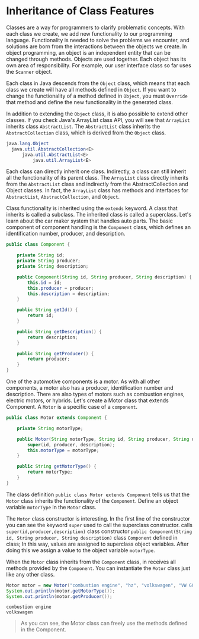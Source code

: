 # Inheritance of Class Features
Classes are a way for programmers to clarify problematic concepts. With each class we create, we add new functionality to our programming language. Functionality is needed to solve the problems we encounter, and solutions are born from the interactions between the objects we create. In object programming, an object is an independent entity that can be changed through methods. Objects are used together. Each object has its own area of responsibility. For example, our user interface class so far uses the `Scanner` object.

Each class in Java descends from the `Object` class, which means that each class we create will have all methods defined in `Object`. If you want to change the functionality of a method defined in `Object`, you must `Override` that method and define the new functionality in the generated class.

In addition to extending the `Object` class, it is also possible to extend other classes. If you check Java's ArrayList class API, you will see that `ArrayList` inherits class `AbstractList`. The `AbstractList` class inherits the `AbstractCollection` class, which is derived from the `Object` class.
```java
java.lang.Object
  java.util.AbstractCollection<E>
      java.util.AbstractList<E>
          java.util.ArrayList<E>
```

Each class can directly inherit one class. Indirectly, a class can still inherit all the functionality of its parent class. The `ArrayList` class directly inherits from the `AbstractList` class and indirectly from the AbstractCollection and Object classes. In fact, the `ArrayList` class has methods and interfaces for `AbstractList`, `AbstractCollection`, and `Object`.

Class functionality is inherited using the `extends` keyword. A class that inherits is called a subclass. The inherited class is called a superclass. Let's learn about the car maker system that handles auto parts. The basic component of component handling is the `Component` class, which defines an identification number, producer, and description.

```java
public class Component {

    private String id;
    private String producer;
    private String description;

    public Component(String id, String producer, String description) {
        this.id = id;
        this.producer = producer;
        this.description = description;
    }

    public String getId() {
        return id;
    }

    public String getDescription() {
        return description;
    }

    public String getProducer() {
        return producer;
    }
}
```
One of the automotive components is a motor. As with all other components, a motor also has a producer, identification number and description. There are also types of motors such as combustion engines, electric motors, or hybrids. Let's create a Motor class that extends Component. A `Motor` is a specific case of a `component`.

```java
public class Motor extends Component {

    private String motorType;

    public Motor(String motorType, String id, String producer, String description) {
        super(id, producer, description);
        this.motorType = motorType;
    }

    public String getMotorType() {
        return motorType;
    }
}
```
The class definition `public class Motor extends Component` tells us that the `Motor` class inherits the functionality of the `Component`. Define an object variable `motorType` in the `Motor` class.

The `Motor` class constructor is interesting. In the first line of the constructor you can see the keyword `super` used to call the superclass constructor. calls `super(id,producer,description)` class constructor `public Component(String id, String producer, String description)` class `Component` defined in class; In this way, values are assigned to superclass object variables. After doing this we assign a value to the object variable `motorType`.

When the `Motor` class inherits from the `Component` class, in receives all methods provided by the `Component`. You can instantiate the `Motor` class just like any other class.

```java
Motor motor = new Motor("combustion engine", "hz", "volkswagen", "VW GOLF 1L 86-91");
System.out.println(motor.getMotorType());
System.out.println(motor.getProducer());
```
```
combustion engine
volkswagen
```
> As you can see, the Motor class can freely use the methods defined in the Component.

